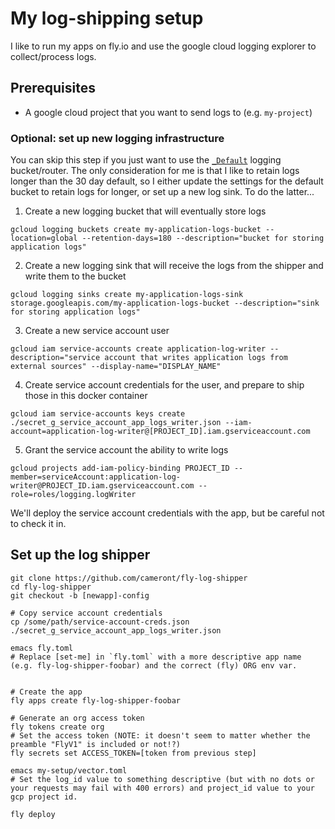 # My log-shipping setup

I like to run my apps on fly.io and use the google cloud logging explorer to collect/process logs. 

## Prerequisites

* A google cloud project that you want to send logs to (e.g. `my-project`)

### Optional: set up new logging infrastructure

You can skip this step if you just want to use the [`_Default`](https://cloud.google.com/logging/docs/default-settings) logging bucket/router. The only consideration for me is that I like to retain logs longer than the 30 day default, so I either update the settings for the default bucket to retain logs for longer, or set up a new log sink. To do the latter...

1. Create a new logging bucket that will eventually store logs
```
gcloud logging buckets create my-application-logs-bucket --location=global --retention-days=180 --description="bucket for storing application logs"
```
2. Create a new logging sink that will receive the logs from the shipper and write them to the bucket
```
gcloud logging sinks create my-application-logs-sink storage.googleapis.com/my-application-logs-bucket --description="sink for storing application logs"
```
3. Create a new service account user
```
gcloud iam service-accounts create application-log-writer --description="service account that writes application logs from external sources" --display-name="DISPLAY_NAME"
```
4. Create service account credentials for the user, and prepare to ship those in this docker container
```
gcloud iam service-accounts keys create ./secret_g_service_account_app_logs_writer.json --iam-account=application-log-writer@[PROJECT_ID].iam.gserviceaccount.com
```
5. Grant the service account the ability to write logs
```
gcloud projects add-iam-policy-binding PROJECT_ID --member=serviceAccount:application-log-writer@PROJECT_ID.iam.gserviceaccount.com --role=roles/logging.logWriter
```

We'll deploy the service account credentials with the app, but be careful not to check it in.

## Set up the log shipper

```
git clone https://github.com/cameront/fly-log-shipper
cd fly-log-shipper
git checkout -b [newapp]-config

# Copy service account credentials
cp /some/path/service-account-creds.json ./secret_g_service_account_app_logs_writer.json

emacs fly.toml
# Replace [set-me] in `fly.toml` with a more descriptive app name (e.g. fly-log-shipper-foobar) and the correct (fly) ORG env var.


# Create the app
fly apps create fly-log-shipper-foobar

# Generate an org access token
fly tokens create org
# Set the access token (NOTE: it doesn't seem to matter whether the preamble "FlyV1" is included or not!?)
fly secrets set ACCESS_TOKEN=[token from previous step]

emacs my-setup/vector.toml
# Set the log_id value to something descriptive (but with no dots or your requests may fail with 400 errors) and project_id value to your gcp project id.

fly deploy
```
